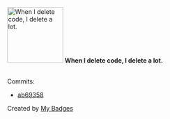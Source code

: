 <img src="https://my-badges.github.io/my-badges/mass-delete-commit.png" alt="When I delete code, I delete a lot." title="When I delete code, I delete a lot." width="128">
<strong>When I delete code, I delete a lot.</strong>
<br><br>

Commits:

- <a href="https://github.com/gmuloc/avd/commit/ab693585ccbe9d7f94931034c68e23db32d968e0">ab69358</a>


Created by <a href="https://github.com/my-badges/my-badges">My Badges</a>